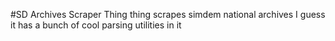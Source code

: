#SD Archives Scraper
Thing thing scrapes simdem national archives
I guess it has a bunch of cool parsing utilities in it
